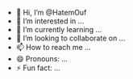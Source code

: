 - 👋 Hi, I’m @HatemOuf
- 👀 I’m interested in ...
- 🌱 I’m currently learning ...
- 💞️ I’m looking to collaborate on ...
- 📫 How to reach me ...
- 😄 Pronouns: ...
- ⚡ Fun fact: ...

<!---
HatemOuf/HatemOuf is a ✨ special ✨ repository because its `README.md` (this file) appears on your GitHub profile.
You can click the Preview link to take a look at your changes.
--->
